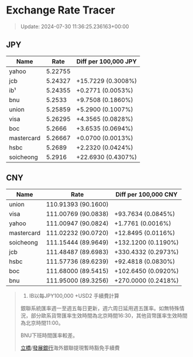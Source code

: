 # Exchange Rate Tracer

> Update: 2024-07-30 11:36:25.236163+00:00

## JPY

| Name       |    Rate | Diff per 100,000 JPY   |
|------------|---------|------------------------|
| yahoo      | 5.22755 |                        |
| jcb        | 5.24327 | +15.7229 (0.3008%)     |
| ib¹        | 5.24355 | +0.2771 (0.0053%)      |
| bnu        | 5.2533  | +9.7508 (0.1860%)      |
| union      | 5.25859 | +5.2900 (0.1007%)      |
| visa       | 5.26295 | +4.3565 (0.0828%)      |
| boc        | 5.2666  | +3.6535 (0.0694%)      |
| mastercard | 5.26667 | +0.0700 (0.0013%)      |
| hsbc       | 5.2689  | +2.2320 (0.0424%)      |
| soicheong  | 5.2916  | +22.6930 (0.4307%)     |

## CNY

| Name       | Rate                | Diff per 100,000 CNY   |
|------------|---------------------|------------------------|
| union      | 110.91393	(90.1600) |                        |
| visa       | 111.00769	(90.0838) | +93.7634 (0.0845%)     |
| yahoo      | 111.00947	(90.0824) | +1.7761 (0.0016%)      |
| mastercard | 111.02232	(90.0720) | +12.8495 (0.0116%)     |
| soicheong  | 111.15444	(89.9649) | +132.1200 (0.1190%)    |
| jcb        | 111.48487	(89.6983) | +330.4332 (0.2973%)    |
| hsbc       | 111.57736	(89.6239) | +92.4818 (0.0830%)     |
| boc        | 111.68000	(89.5415) | +102.6450 (0.0920%)    |
| bnu        | 111.95000	(89.3256) | +270.0000 (0.2418%)    |


> 1. IB以每JPY100,000 +USD2 手續費計算
>
> 銀聯系統匯率週一至週五每日更新，週六周日延用週五匯率。如無特殊情況，部分歐系貨幣匯率生效時間為北京時間16:30，其他貨幣匯率生效時間為北京時間11:00。
>
> BNU下班時間匯率較差。
>
> [立橋](https://www.wlbank.com.mo/uploads/ueditor/file/20181211/1544536513900230.pdf)/[發展銀行](https://www.mdb.com.mo/Service_Charges_20230728.pdf)海外銀聯提現暫時豁免手續費

